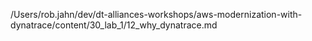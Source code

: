 /Users/rob.jahn/dev/dt-alliances-workshops/aws-modernization-with-dynatrace/content/30_lab_1/12_why_dynatrace.md